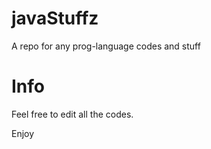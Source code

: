 # javaStuffz
A repo for any prog-language codes and stuff

# Info

Feel free to edit all the codes.

Enjoy
